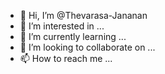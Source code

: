 - 👋 Hi, I’m @Thevarasa-Jananan
- 👀 I’m interested in ...
- 🌱 I’m currently learning ...
- 💞️ I’m looking to collaborate on ...
- 📫 How to reach me ...

<!---
Thevarasa-Jananan/Thevarasa-Jananan is a ✨ special ✨ repository because its `README.md` (this file) appears on your GitHub profile.
You can click the Preview link to take a look at your changes.
--->
